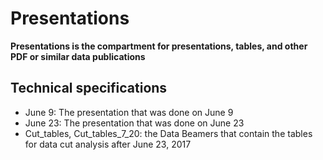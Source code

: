 # Presentations
**Presentations is the compartment for presentations, tables, and other PDF or similar data publications**
## Technical specifications
- June 9: The presentation that was done on June 9
- June 23: The presentation that was done on June 23
- Cut_tables, Cut_tables_7_20: the Data Beamers that contain the tables for data cut analysis after June 23, 2017